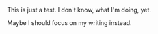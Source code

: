 This is just a test. I don't know, what I'm doing, yet.

Maybe I should focus on my writing instead.
